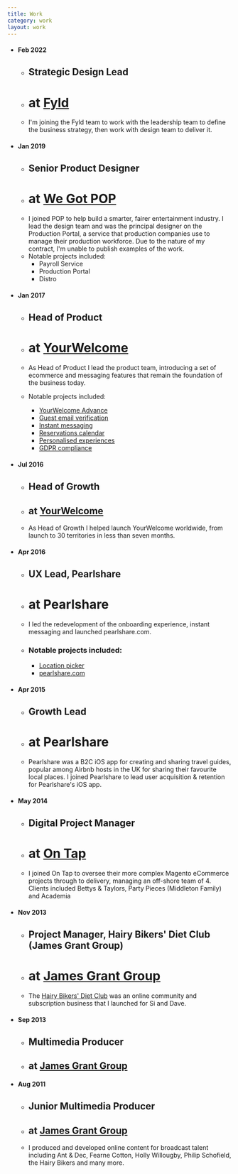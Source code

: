 ```yaml
---
title: Work
category: work
layout: work
---
```


* #### Feb 2022 
	* ## Strategic Design Lead
	* # at [Fyld](http://fyld.ai)
	* I'm joining the Fyld team to work with the leadership team to define the business strategy, then work with design team to deliver it.
* #### Jan 2019
	* ## Senior Product Designer
	* # at [We Got POP](http://www.wegotpop.com)
	* I joined POP to help build a smarter, fairer entertainment industry. I lead the design team and was the principal designer on the Production Portal, a service that production companies use to manage their production workforce. Due to the nature of my contract, I'm unable to publish examples of the work.
	* Notable projects included:
		* Payroll Service
		* Production Portal
		* Distro
		
* #### Jan 2017 
	* ## Head of Product
	* # at [YourWelcome](http://www.yourwelcome.com)
	* As Head of Product I lead the product team, introducing a set of ecommerce and messaging features that remain the foundation of the business today.

	* Notable projects included:
		* [YourWelcome Advance](../work/yourwelcome-advance)
		* [Guest email verification](../work/email-verification)
		* [Instant messaging](../work/instant-messaging)
		* [Reservations calendar](../work/reservations-calendar)
		* [Personalised experiences](../work/personalised-experiences)
		* [GDPR compliance](../work/gdpr-compliance)

* #### Jul 2016 
	* ## Head of Growth
	* ## at [YourWelcome](http://www.yourwelcome.com)
	* As Head of Growth I helped launch YourWelcome worldwide, from launch to 30 territories in less than seven months. 

* #### Apr 2016
	* ## UX Lead, Pearlshare
	* # at Pearlshare
	* I led the redevelopment of the onboarding experience, instant messaging and launched pearlshare.com.
	* ### Notable projects included:
		* [Location picker](../work/location-picker)
		* [pearlshare.com](../work/pearlshare-com)
* #### Apr 2015
	* ## Growth Lead
	* # at Pearlshare
	* Pearlshare was a B2C iOS app for creating and sharing travel guides, popular among Airbnb hosts in the UK for sharing their favourite local places. I joined Pearlshare to lead user acquisition & retention for Pearlshare's iOS app.

* #### May 2014
	* ## Digital Project Manager
	* # at [On Tap](https://www.ontapgroup.com/)
	* I joined On Tap to oversee their more complex Magento eCommerce projects through to delivery, managing an off-shore team of 4. Clients included Bettys & Taylors, Party Pieces (Middleton Family) and Academia

* #### Nov 2013
	* ## Project Manager, Hairy Bikers' Diet Club (James Grant Group)
	* # at [James Grant Group](https://www.ymugroup.com/)
	* The [Hairy Bikers' Diet Club](../work/hairy-bikers) was an online community and subscription business that I launched for Si and Dave.
* #### Sep 2013
	* ## Multimedia Producer
	* ## at [James Grant Group](https://www.ymugroup.com/)
* #### Aug 2011
	* ## Junior Multimedia Producer
	* ## at [James Grant Group](https://www.ymugroup.com/)
	* I produced and developed online content for broadcast talent including Ant & Dec, Fearne Cotton, Holly Willougby, Philip Schofield, the Hairy Bikers and many more.